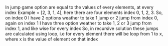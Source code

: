 In jump game option are equal to the values of every elements, at every index
Example = [2, 3, 1, 4], here there are four elements index 0, 1, 2, 3. So, on index 0 I have 2 options weather to take 1 jump or 2 jump from index 0, again on index 1 I have three option weather to take 1, 2 or 3 jump from index 1, and like wise for every index
So, in recursive solution these jumps are calculated using loop, i.e for every element there will be loop from 1 to x, where x is the value of element on that index